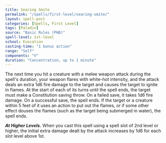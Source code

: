 ```yaml
---
title: Searing Smite
permalink: "/spells/first-level/searing-smite/"
layout: spell-post
categories: [Spells, First Level]
tags: [Paladin]
source: "Basic Rules (PHB)"
spell-level: 1st-level
school: Evocation
casting-time: "1 bonus action"
range: "Self"
components: "V"
duration: "Concentration, up to 1 minute"
---
```


The next time you hit a creature with a melee weapon attack during the spell's duration, your weapon flares with white-hot intensity, and the attack deals an extra 1d6 fire damage to the target and causes the target to ignite in flames. At the start of each of its turns until the spell ends, the target must make a Constitution saving throw. On a failed save, it takes 1d6 fire damage. On a successful save, the spell ends. If the target or a creature within 5 feet of it uses an action to put out the flames, or if some other effect douses the flames (such as the target being submerged in water), the spell ends.

***At Higher Levels.*** When you cast this spell using a spell slot of 2nd level or higher, the initial extra damage dealt by the attack increases by 1d6 for each slot level above 1st.